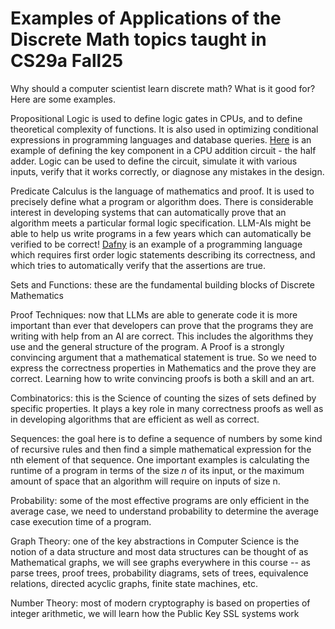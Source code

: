 # Examples of Applications of the Discrete Math topics taught in CS29a Fall25

Why should a computer scientist learn discrete math? What is it good for?
Here are some examples.

Propositional Logic is used to define logic gates in CPUs, and to define theoretical complexity of functions. It is also used in optimizing 
conditional expressions in programming languages and database queries. [Here](http://intrologic.stanford.edu/extras/circuits.html) is an example of defining the key component in a CPU addition circuit - the half adder. Logic can be used to define the circuit, simulate it with various inputs, verify that it works correctly, or diagnose any mistakes in the design.

Predicate Calculus is the language of mathematics and proof. It is used to precisely define what a program or algorithm does. There is considerable interest in developing systems that can automatically prove that an algorithm meets a particular formal logic specification. LLM-AIs might be able to help us write programs in a few years which can automatically be verified to be correct! [Dafny](https://en.wikipedia.org/wiki/Dafny) is an example of a programming language which requires first order logic statements describing its correctness, and which tries to automatically verify that the assertions are true.

Sets and Functions: these are the fundamental building blocks of Discrete Mathematics

Proof Techniques: now that LLMs are able to generate code it is more important than ever that developers can prove that the programs they are writing with help from an AI are correct. This includes the algorithms they use and the general structure of the program. A Proof is a strongly convincing argument that a mathematical statement is true. So we need to express the correctness properties in Mathematics and the prove they are correct. Learning how to write convincing proofs is both a skill and an art.

Combinatorics: this is the Science of counting the sizes of sets defined by specific properties. It plays a key role in many correctness proofs as well as in developing algorithms that are efficient as well as correct.

Sequences: the goal here is to define a sequence of numbers by some kind of recursive rules and then find a simple mathematical expression for the nth element of that sequence. One important examples is calculating the runtime of a program in terms of the size $n$ of its input, or the maximum amount of space that an algorithm will require on inputs of size n.

Probability: some of the most effective programs are only efficient in the average case, we need to understand probability to determine the average case execution time of a program.

Graph Theory: one of the key abstractions in Computer Science is the notion of a data structure and most data structures can be thought of as Mathematical graphs, we will see graphs everywhere in this course -- as parse trees, proof trees, probability diagrams, sets of trees, equivalence relations, directed acyclic graphs, finite state machines, etc.

Number Theory: most of modern cryptography is based on properties of integer arithmetic, we will learn how the Public Key SSL systems work
